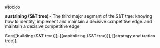 #tocico

<b>sustaining (S&T tree)</b> - The third major segment of the S&amp;T tree: knowing how to identify, implement and maintain a  decisive competitive edge.  and maintain a  decisive competitive edge.  



See:[[building (S&T tree)]], [[capitalizing (S&T tree)]], [[strategy and tactics tree]].
